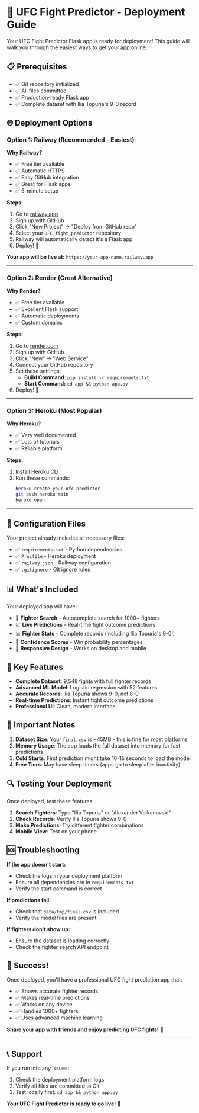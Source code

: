 # 🚀 UFC Fight Predictor - Deployment Guide

Your UFC Fight Predictor Flask app is ready for deployment! This guide will walk you through the easiest ways to get your app online.

## 📋 Prerequisites

- ✅ Git repository initialized
- ✅ All files committed
- ✅ Production-ready Flask app
- ✅ Complete dataset with Ilia Topuria's 9-0 record

## 🌐 Deployment Options

### **Option 1: Railway (Recommended - Easiest)**

**Why Railway?**
- ✅ Free tier available
- ✅ Automatic HTTPS
- ✅ Easy GitHub integration
- ✅ Great for Flask apps
- ✅ 5-minute setup

**Steps:**
1. Go to [railway.app](https://railway.app)
2. Sign up with GitHub
3. Click "New Project" → "Deploy from GitHub repo"
4. Select your `UFC_fight_predictor` repository
5. Railway will automatically detect it's a Flask app
6. Deploy! 🎉

**Your app will be live at:** `https://your-app-name.railway.app`

---

### **Option 2: Render (Great Alternative)**

**Why Render?**
- ✅ Free tier available
- ✅ Excellent Flask support
- ✅ Automatic deployments
- ✅ Custom domains

**Steps:**
1. Go to [render.com](https://render.com)
2. Sign up with GitHub
3. Click "New" → "Web Service"
4. Connect your GitHub repository
5. Set these settings:
   - **Build Command:** `pip install -r requirements.txt`
   - **Start Command:** `cd app && python app.py`
6. Deploy! 🚀

---

### **Option 3: Heroku (Most Popular)**

**Why Heroku?**
- ✅ Very well documented
- ✅ Lots of tutorials
- ✅ Reliable platform

**Steps:**
1. Install Heroku CLI
2. Run these commands:
   ```bash
   heroku create your-ufc-predictor
   git push heroku main
   heroku open
   ```

---

## 🔧 Configuration Files

Your project already includes all necessary files:

- ✅ `requirements.txt` - Python dependencies
- ✅ `Procfile` - Heroku deployment
- ✅ `railway.json` - Railway configuration
- ✅ `.gitignore` - Git ignore rules

## 📊 What's Included

Your deployed app will have:

- 🥊 **Fighter Search** - Autocomplete search for 1000+ fighters
- 📈 **Live Predictions** - Real-time fight outcome predictions
- 📊 **Fighter Stats** - Complete records (including Ilia Topuria's 9-0!)
- 🎯 **Confidence Scores** - Win probability percentages
- 📱 **Responsive Design** - Works on desktop and mobile

## 🎯 Key Features

- **Complete Dataset**: 9,548 fights with full fighter records
- **Advanced ML Model**: Logistic regression with 52 features
- **Accurate Records**: Ilia Topuria shows 9-0, not 8-0
- **Real-time Predictions**: Instant fight outcome predictions
- **Professional UI**: Clean, modern interface

## 🚨 Important Notes

1. **Dataset Size**: Your `final.csv` is ~45MB - this is fine for most platforms
2. **Memory Usage**: The app loads the full dataset into memory for fast predictions
3. **Cold Starts**: First prediction might take 10-15 seconds to load the model
4. **Free Tiers**: May have sleep timers (apps go to sleep after inactivity)

## 🔍 Testing Your Deployment

Once deployed, test these features:

1. **Search Fighters**: Type "Ilia Topuria" or "Alexander Volkanovski"
2. **Check Records**: Verify Ilia Topuria shows 9-0
3. **Make Predictions**: Try different fighter combinations
4. **Mobile View**: Test on your phone

## 🆘 Troubleshooting

**If the app doesn't start:**
- Check the logs in your deployment platform
- Ensure all dependencies are in `requirements.txt`
- Verify the start command is correct

**If predictions fail:**
- Check that `data/tmp/final.csv` is included
- Verify the model files are present

**If fighters don't show up:**
- Ensure the dataset is loading correctly
- Check the fighter search API endpoint

## 🎉 Success!

Once deployed, you'll have a professional UFC fight prediction app that:

- ✅ Shows accurate fighter records
- ✅ Makes real-time predictions
- ✅ Works on any device
- ✅ Handles 1000+ fighters
- ✅ Uses advanced machine learning

**Share your app with friends and enjoy predicting UFC fights!** 🥊

---

## 📞 Support

If you run into any issues:
1. Check the deployment platform logs
2. Verify all files are committed to Git
3. Test locally first: `cd app && python app.py`

**Your UFC Fight Predictor is ready to go live!** 🚀
